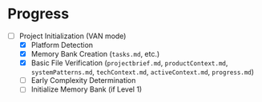# Progress

- [ ] Project Initialization (VAN mode)
  - [x] Platform Detection
  - [x] Memory Bank Creation (`tasks.md`, etc.)
  - [x] Basic File Verification (`projectbrief.md`, `productContext.md`, `systemPatterns.md`, `techContext.md`, `activeContext.md`, `progress.md`)
  - [ ] Early Complexity Determination
  - [ ] Initialize Memory Bank (if Level 1) 